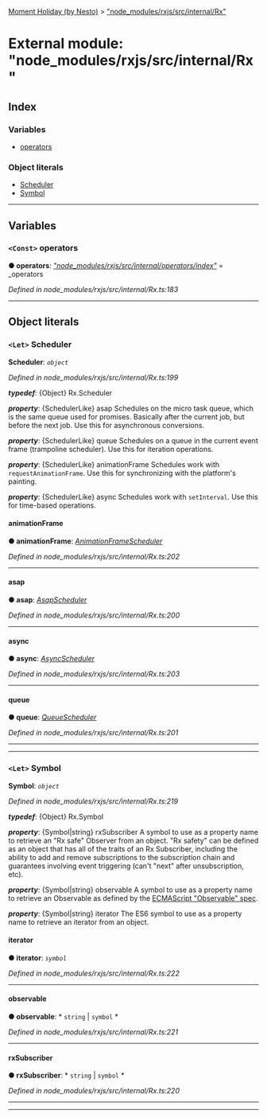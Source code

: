 [Moment Holiday (by Nesto)](../README.md) > ["node_modules/rxjs/src/internal/Rx"](../modules/_node_modules_rxjs_src_internal_rx_.md)

# External module: "node_modules/rxjs/src/internal/Rx"

## Index

### Variables

* [operators](_node_modules_rxjs_src_internal_rx_.md#operators)

### Object literals

* [Scheduler](_node_modules_rxjs_src_internal_rx_.md#scheduler)
* [Symbol](_node_modules_rxjs_src_internal_rx_.md#symbol)

---

## Variables

<a id="operators"></a>

### `<Const>` operators

**● operators**: *[&quot;node_modules/rxjs/src/internal/operators/index&quot;](_node_modules_rxjs_src_internal_operators_index_.md)* =  _operators

*Defined in node_modules/rxjs/src/internal/Rx.ts:183*

___

## Object literals

<a id="scheduler"></a>

### `<Let>` Scheduler

**Scheduler**: *`object`*

*Defined in node_modules/rxjs/src/internal/Rx.ts:199*

*__typedef__*: {Object} Rx.Scheduler

*__property__*: {SchedulerLike} asap Schedules on the micro task queue, which is the same queue used for promises. Basically after the current job, but before the next job. Use this for asynchronous conversions.

*__property__*: {SchedulerLike} queue Schedules on a queue in the current event frame (trampoline scheduler). Use this for iteration operations.

*__property__*: {SchedulerLike} animationFrame Schedules work with `requestAnimationFrame`. Use this for synchronizing with the platform's painting.

*__property__*: {SchedulerLike} async Schedules work with `setInterval`. Use this for time-based operations.

<a id="scheduler.animationframe"></a>

####  animationFrame

**● animationFrame**: *[AnimationFrameScheduler](../classes/_node_modules_rxjs_src_internal_scheduler_animationframescheduler_.animationframescheduler.md)*

*Defined in node_modules/rxjs/src/internal/Rx.ts:202*

___
<a id="scheduler.asap"></a>

####  asap

**● asap**: *[AsapScheduler](../classes/_node_modules_rxjs_src_internal_scheduler_asapscheduler_.asapscheduler.md)*

*Defined in node_modules/rxjs/src/internal/Rx.ts:200*

___
<a id="scheduler.async"></a>

####  async

**● async**: *[AsyncScheduler](../classes/_node_modules_rxjs_src_internal_scheduler_asyncscheduler_.asyncscheduler.md)*

*Defined in node_modules/rxjs/src/internal/Rx.ts:203*

___
<a id="scheduler.queue"></a>

####  queue

**● queue**: *[QueueScheduler](../classes/_node_modules_rxjs_src_internal_scheduler_queuescheduler_.queuescheduler.md)*

*Defined in node_modules/rxjs/src/internal/Rx.ts:201*

___

___
<a id="symbol"></a>

### `<Let>` Symbol

**Symbol**: *`object`*

*Defined in node_modules/rxjs/src/internal/Rx.ts:219*

*__typedef__*: {Object} Rx.Symbol

*__property__*: {Symbol|string} rxSubscriber A symbol to use as a property name to retrieve an "Rx safe" Observer from an object. "Rx safety" can be defined as an object that has all of the traits of an Rx Subscriber, including the ability to add and remove subscriptions to the subscription chain and guarantees involving event triggering (can't "next" after unsubscription, etc).

*__property__*: {Symbol|string} observable A symbol to use as a property name to retrieve an Observable as defined by the [ECMAScript "Observable" spec](https://github.com/zenparsing/es-observable).

*__property__*: {Symbol|string} iterator The ES6 symbol to use as a property name to retrieve an iterator from an object.

<a id="symbol.iterator"></a>

####  iterator

**● iterator**: *`symbol`*

*Defined in node_modules/rxjs/src/internal/Rx.ts:222*

___
<a id="symbol.observable"></a>

####  observable

**● observable**: * `string` &#124; `symbol`
*

*Defined in node_modules/rxjs/src/internal/Rx.ts:221*

___
<a id="symbol.rxsubscriber"></a>

####  rxSubscriber

**● rxSubscriber**: * `string` &#124; `symbol`
*

*Defined in node_modules/rxjs/src/internal/Rx.ts:220*

___

___

